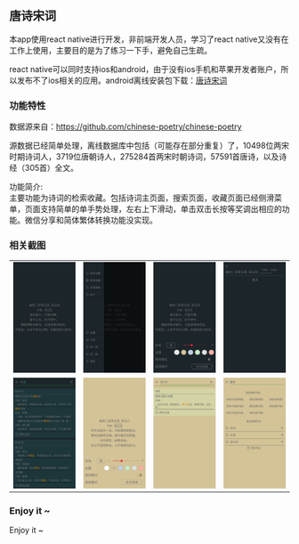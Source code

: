 ## 唐诗宋词
本app使用react native进行开发，非前端开发人员，学习了react native又没有在工作上使用，主要目的是为了练习一下手，避免自己生疏。

react native可以同时支持ios和android，由于没有ios手机和苹果开发者账户，所以发布不了ios相关的应用。android离线安装包下载：[唐诗宋词](https://github.com/buf1024/hellopoet/releases)

### 功能特性
数据源来自：https://github.com/chinese-poetry/chinese-poetry

源数据已经简单处理，离线数据库中包括（可能存在部分重复）了，10498位两宋时期诗词人，3719位唐朝诗人，275284首两宋时朝诗词，57591首唐诗，以及诗经（305首）全文。

功能简介:  
主要功能为诗词的检索收藏。包括诗词主页面，搜索页面，收藏页面已经侧滑菜单，页面支持简单的单手势处理，左右上下滑动，单击双击长按等奖调出相应的功能。微信分享和简体繁体转换功能没实现。

### 相关截图
<table>
<tr>
<td><img src="https://raw.githubusercontent.com/buf1024/hellopoet/master/ui/images/1.jpg" /></td>
<td><img src="https://raw.githubusercontent.com/buf1024/hellopoet/master/ui/images/2.jpg" /></td>
<td><img src="https://raw.githubusercontent.com/buf1024/hellopoet/master/ui/images/3.jpg" /></td>
<td><img src="https://raw.githubusercontent.com/buf1024/hellopoet/master/ui/images/4.jpg" /></td>
</tr>
<tr>
<td><img src="https://raw.githubusercontent.com/buf1024/hellopoet/master/ui/images/5.jpg" /></td>
<td><img src="https://raw.githubusercontent.com/buf1024/hellopoet/master/ui/images/6.jpg" /></td>
<td><img src="https://raw.githubusercontent.com/buf1024/hellopoet/master/ui/images/7.jpg" /></td>
<td><img src="https://raw.githubusercontent.com/buf1024/hellopoet/master/ui/images/8.jpg" /></td>
</tr>
</table>

### Enjoy it ~
Enjoy it ~
